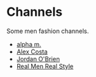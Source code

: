 # Channels

Some men fashion channels.

- [alpha m.](https://www.youtube.com/c/AlphaMconsulting)
- [Alex Costa](https://www.youtube.com/c/AlexCosta)
- [Jordan O'Brien](https://www.youtube.com/c/TheGentlemanCove)
- [Real Men Real Style](https://www.youtube.com/c/Realmenrealstyle)
